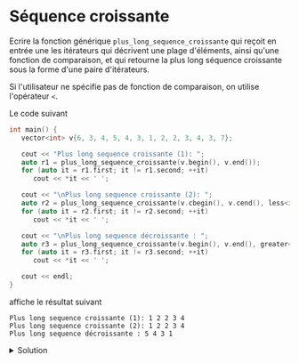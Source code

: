 # Séquence croissante

Ecrire la fonction générique `plus_long_sequence_croissante` qui reçoit en entrée 
une les itérateurs qui décrivent une plage d'éléments, ainsi qu'une 
fonction de comparaison, et qui retourne la plus long séquence croissante sous la 
forme d'une paire d'itérateurs. 

Si l'utilisateur ne spécifie pas de fonction de comparaison, on utilise l'opérateur `<`. 

Le code suivant 

~~~cpp
int main() {
   vector<int> v{6, 3, 4, 5, 4, 3, 1, 2, 2, 3, 4, 3, 7};

   cout << "Plus long sequence croissante (1): ";
   auto r1 = plus_long_sequence_croissante(v.begin(), v.end());
   for (auto it = r1.first; it != r1.second; ++it)
      cout << *it << ' ';

   cout << "\nPlus long sequence croissante (2): ";
   auto r2 = plus_long_sequence_croissante(v.cbegin(), v.cend(), less<int>{});
   for (auto it = r2.first; it != r2.second; ++it)
      cout << *it << ' ';

   cout << "\nPlus long sequence décroissante : ";
   auto r3 = plus_long_sequence_croissante(v.begin(), v.end(), greater<int>{});
   for (auto it = r3.first; it != r3.second; ++it)
      cout << *it << ' ';

   cout << endl;
}
~~~

affiche le résultat suivant 

~~~text
Plus long sequence croissante (1): 1 2 2 3 4 
Plus long sequence croissante (2): 1 2 2 3 4 
Plus long sequence décroissante : 5 4 3 1 
~~~

<details>
<summary>Solution</summary>

~~~cpp
#include <iostream>
#include <utility>
#include <functional>

using namespace std;

template<typename Iterator, typename Comp>
pair<Iterator, Iterator> plus_long_sequence_croissante(Iterator first, Iterator last, Comp comp) {
   if(first == last)
      return {first, last};

   pair<Iterator, Iterator> output(first, next(first));
   Iterator new_first = first;
   while(++first != last) {
      if(comp(*first, *prev(first))) { // pas croissante, on commence une nouvelle séquence
         new_first = first;
      }
      if(distance(new_first, first) + 1 > distance(output.first, output.second)) {
         output.first = new_first;
         output.second = next(first);
      }
   }
   return output;
}

template<typename Iterator>
pair<Iterator, Iterator> plus_long_sequence_croissante(Iterator first, Iterator last) {
   return plus_long_sequence_croissante(first, last, less<typename Iterator::value_type>{});
}

int main() {
   vector<int> v{6, 3, 4, 5, 4, 3, 1, 2, 2, 3, 4, 3, 7};

   cout << "Plus long sequence croissante (1): ";
   auto r1 = plus_long_sequence_croissante(v.begin(), v.end());
   for (auto it = r1.first; it != r1.second; ++it)
      cout << *it << ' ';

   cout << "\nPlus long sequence croissante (2): ";
   auto r2 = plus_long_sequence_croissante(v.cbegin(), v.cend(), less<int>{});
   for (auto it = r2.first; it != r2.second; ++it)
      cout << *it << ' ';

   cout << "\nPlus long sequence décroissante : ";
   auto r3 = plus_long_sequence_croissante(v.begin(), v.end(), greater<int>{});
   for (auto it = r3.first; it != r3.second; ++it)
      cout << *it << ' ';

   cout << endl;
}
~~~
</details>
